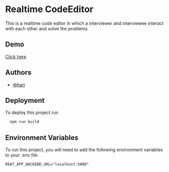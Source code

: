 
# Realtime CodeEditor

This is a realtime code editor in which a interviewer and interviewee
interact with each other and solve the problems


## Demo

[Click here](http://madhavproject.duckdns.org:5502/)


## Authors

- [@hari](https://www.github.com/madhav008)


## Deployment

To deploy this project run

```bash
  npm run build
```


## Environment Variables

To run this project, you will need to add the following environment variables to your .env file

`REAT_APP_BACKEND_URL="localhost:5000"`


